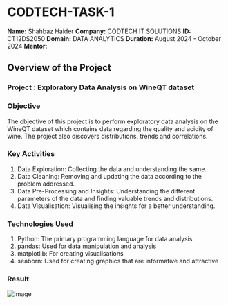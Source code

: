 # CODTECH-TASK-1

**Name:** Shahbaz Haider
**Company:** CODTECH IT SOLUTIONS 
**ID:** CT12DS2050
**Domain:** DATA ANALYTICS
**Duration:** August 2024 - October 2024
**Mentor:**

## Overview of the Project

### **Project** : Exploratory Data Analysis on WineQT dataset

### Objective 
The objective of this project is to perform exploratory data analysis on the WineQT dataset which contains data regarding the quality and acidity of wine. The project also discovers distributions, trends and correlations. 

### Key Activities 
1. Data Exploration: Collecting the data and understanding the same.
2. Data Cleaning: Removing and updating the data according to the problem addressed.
3. Data Pre-Processing and Insights: Understanding the different parameters of the data and finding valuable trends and distributions.
4. Data Visualisation: Visualising the insights for a better understanding.

### Technologies Used 
1. Python: The primary programming language for data analysis
2. pandas: Used for data manipulation and analysis
3. matplotlib: For creating visualisations
4. seaborn: Used for creating graphics that are informative and attractive

### Result 
![image](https://github.com/user-attachments/assets/e4e54b67-7ade-4d9c-8a2c-008a9207a9da)






